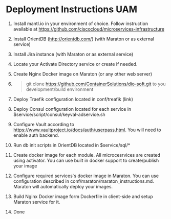 # Deployment Instructions UAM

1.	Install mantl.io in your environment of choice.
Follow instruction available at https://github.com/ciscocloud/microservices-infrastructure
2.	Install OrientDB (http://orientdb.com/) (with Maraton or as external service)
3.	Install Jira instance (with Maraton or as external service)
4.	Locate your Activate Directory service or create if needed.
5.	Create Nginx Docker image on Maraton (or any other web server)
6.	> git clone https://github.com/ContainerSolutions/dio-soft.git to you development/build environment
7.	Deploy Traefik configuration located in conf/treafik (link)
8.	Deploy Consul configuration located for each service in $service/script/consul/keyval-adservice.sh
9.	Configure Vault according to https://www.vaultproject.io/docs/auth/userpass.html. You will need to enable auth backend.
10.	Run db init scripts in OrientDB located in $service/sql/*
11.	Create docker image for each module. All microcesrvices are created using activator. You can use built in docker support to create/publish your image
12.	Configure required services`s docker image in Maraton. You can use configuration described in conf/maraton/maraton_instructions.md. Maraton will automatically deploy your images.
13.	Build Nginx Docker image form Dockerfile in client-side and setup Maraton service for it.

14. Done